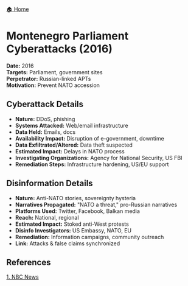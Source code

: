 <a href="{{ '/' | relative_url }}" class="home-button">🏠 Home</a>

# Montenegro Parliament Cyberattacks (2016)

**Date:** 2016  
**Targets:** Parliament, government sites  
**Perpetrator:** Russian-linked APTs  
**Motivation:** Prevent NATO accession

## Cyberattack Details
- **Nature:** DDoS, phishing
- **Systems Attacked:** Web/email infrastructure
- **Data Held:** Emails, docs
- **Availability Impact:** Disruption of e-government, downtime
- **Data Exfiltrated/Altered:** Data theft suspected
- **Estimated Impact:** Delays in NATO process
- **Investigating Organizations:** Agency for National Security, US FBI
- **Remediation Steps:** Infrastructure hardening, US/EU support

## Disinformation Details
- **Nature:** Anti-NATO stories, sovereignty hysteria
- **Narratives Propagated:** "NATO a threat," pro-Russian narratives
- **Platforms Used:** Twitter, Facebook, Balkan media
- **Reach:** National, regional
- **Estimated Impact:** Stoked anti-West protests
- **Disinfo Investigators:** US Embassy, NATO, EU
- **Remediation:** Information campaigns, community outreach
- **Link:** Attacks & false claims synchronized

## References
[1. NBC News](https://www.nbcnews.com/news/us-news/white-house-readies-fight-election-day-cyber-mayhem-n677636)
